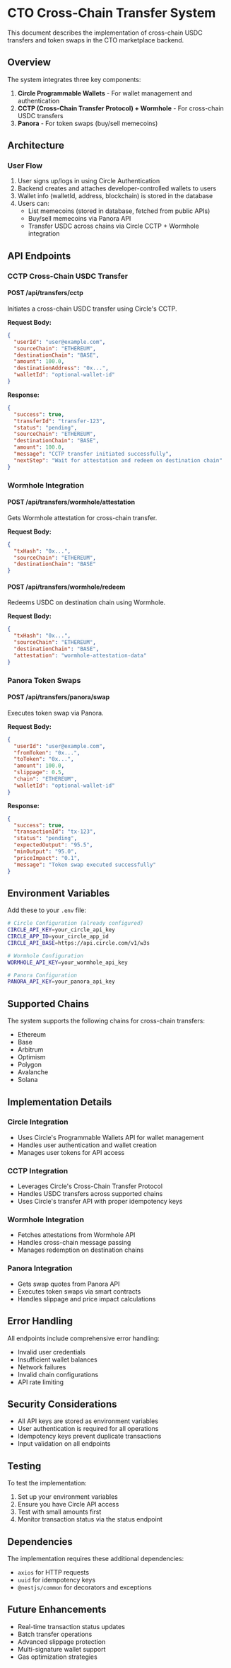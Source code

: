 # CTO Cross-Chain Transfer System

This document describes the implementation of cross-chain USDC transfers and token swaps in the CTO marketplace backend.

## Overview

The system integrates three key components:
1. **Circle Programmable Wallets** - For wallet management and authentication
2. **CCTP (Cross-Chain Transfer Protocol) + Wormhole** - For cross-chain USDC transfers
3. **Panora** - For token swaps (buy/sell memecoins)

## Architecture

### User Flow
1. User signs up/logs in using Circle Authentication
2. Backend creates and attaches developer-controlled wallets to users
3. Wallet info (walletId, address, blockchain) is stored in the database
4. Users can:
   - List memecoins (stored in database, fetched from public APIs)
   - Buy/sell memecoins via Panora API
   - Transfer USDC across chains via Circle CCTP + Wormhole integration

## API Endpoints

### CCTP Cross-Chain USDC Transfer

#### POST /api/transfers/cctp
Initiates a cross-chain USDC transfer using Circle's CCTP.

**Request Body:**
```json
{
  "userId": "user@example.com",
  "sourceChain": "ETHEREUM",
  "destinationChain": "BASE",
  "amount": 100.0,
  "destinationAddress": "0x...",
  "walletId": "optional-wallet-id"
}
```

**Response:**
```json
{
  "success": true,
  "transferId": "transfer-123",
  "status": "pending",
  "sourceChain": "ETHEREUM",
  "destinationChain": "BASE",
  "amount": 100.0,
  "message": "CCTP transfer initiated successfully",
  "nextStep": "Wait for attestation and redeem on destination chain"
}
```

### Wormhole Integration

#### POST /api/transfers/wormhole/attestation
Gets Wormhole attestation for cross-chain transfer.

**Request Body:**
```json
{
  "txHash": "0x...",
  "sourceChain": "ETHEREUM",
  "destinationChain": "BASE"
}
```

#### POST /api/transfers/wormhole/redeem
Redeems USDC on destination chain using Wormhole.

**Request Body:**
```json
{
  "txHash": "0x...",
  "sourceChain": "ETHEREUM",
  "destinationChain": "BASE",
  "attestation": "wormhole-attestation-data"
}
```

### Panora Token Swaps

#### POST /api/transfers/panora/swap
Executes token swap via Panora.

**Request Body:**
```json
{
  "userId": "user@example.com",
  "fromToken": "0x...",
  "toToken": "0x...",
  "amount": 100.0,
  "slippage": 0.5,
  "chain": "ETHEREUM",
  "walletId": "optional-wallet-id"
}
```

**Response:**
```json
{
  "success": true,
  "transactionId": "tx-123",
  "status": "pending",
  "expectedOutput": "95.5",
  "minOutput": "95.0",
  "priceImpact": "0.1",
  "message": "Token swap executed successfully"
}
```

## Environment Variables

Add these to your `.env` file:

```bash
# Circle Configuration (already configured)
CIRCLE_API_KEY=your_circle_api_key
CIRCLE_APP_ID=your_circle_app_id
CIRCLE_API_BASE=https://api.circle.com/v1/w3s

# Wormhole Configuration
WORMHOLE_API_KEY=your_wormhole_api_key

# Panora Configuration
PANORA_API_KEY=your_panora_api_key
```

## Supported Chains

The system supports the following chains for cross-chain transfers:
- Ethereum
- Base
- Arbitrum
- Optimism
- Polygon
- Avalanche
- Solana

## Implementation Details

### Circle Integration
- Uses Circle's Programmable Wallets API for wallet management
- Handles user authentication and wallet creation
- Manages user tokens for API access

### CCTP Integration
- Leverages Circle's Cross-Chain Transfer Protocol
- Handles USDC transfers across supported chains
- Uses Circle's transfer API with proper idempotency keys

### Wormhole Integration
- Fetches attestations from Wormhole API
- Handles cross-chain message passing
- Manages redemption on destination chains

### Panora Integration
- Gets swap quotes from Panora API
- Executes token swaps via smart contracts
- Handles slippage and price impact calculations

## Error Handling

All endpoints include comprehensive error handling:
- Invalid user credentials
- Insufficient wallet balances
- Network failures
- Invalid chain configurations
- API rate limiting

## Security Considerations

- All API keys are stored as environment variables
- User authentication is required for all operations
- Idempotency keys prevent duplicate transactions
- Input validation on all endpoints

## Testing

To test the implementation:

1. Set up your environment variables
2. Ensure you have Circle API access
3. Test with small amounts first
4. Monitor transaction status via the status endpoint

## Dependencies

The implementation requires these additional dependencies:
- `axios` for HTTP requests
- `uuid` for idempotency keys
- `@nestjs/common` for decorators and exceptions

## Future Enhancements

- Real-time transaction status updates
- Batch transfer operations
- Advanced slippage protection
- Multi-signature wallet support
- Gas optimization strategies
